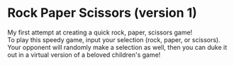 # Rock Paper Scissors (version 1)
<p>My first attempt at creating a quick rock, paper, scissors game!<br>
  To play this speedy game, input your selection (rock, paper, or scissors). <br>
  Your opponent will randomly make a selection as well, then you can duke it out in a virtual version of a beloved children's game!<p>
